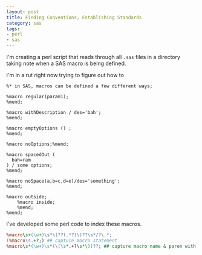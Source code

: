 ```yaml
---
layout: post
title: Finding Conventions, Establishing Standards
category: sas
tags:
- perl
- sas
---
```


I'm creating a perl script that reads through all `.sas` files in a directory taking note when a SAS macro is being defined.

<!--more-->

I'm in a rut right now trying to figure out how to

```
%* in SAS, macros can be defined a few different ways;

%macro regular(param1);
%mend;

%macro withDescription / des='bah';
%mend;

%macro emptyOptions () ;
%mend;

%macro noOptions;%mend;

%macro spacedOut (
  bah=ram
) / some options;
%mend;

%macro noSpace(a,b=c,d=e)/des='something';
%mend;

%macro outside;
	%macro inside;
	%mend;
%mend;
```

I've developed some perl code to index these macros.

```perl
%macro\s+(\w+)\s*\(??(.*?)\)??\s*/?\.*;
(%macro\s.+?;) ## capture macro statement
%macro\s*(\w+)\s*(\(\s*.+?\s*\))??; ## capture macro name & paren with contents
```
